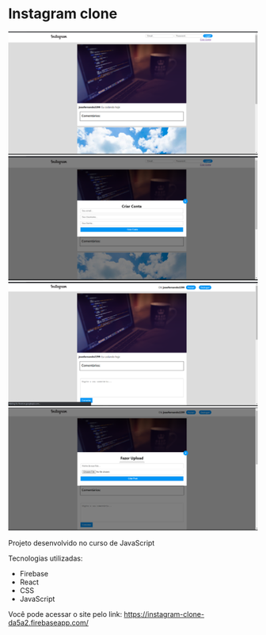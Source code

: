 # Instagram clone

<img src="./imgs/img1.png"> <img src="./imgs/img2.png">
<img src="./imgs/img3.png"> <img src="./imgs/img4.png">

Projeto desenvolvido no curso de JavaScript

Tecnologias utilizadas:
 - Firebase 
 - React 
 - CSS 
 - JavaScript 

Você pode acessar o site pelo link: https://instagram-clone-da5a2.firebaseapp.com/